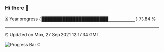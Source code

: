 ### Hi there 👋

⏳ Year progress { ██████████████████████▁▁▁▁▁▁▁▁ } 73.84 %

---

⏰ Updated on Mon, 27 Sep 2021 12:17:34 GMT

![Progress Bar CI](https://github.com/liununu/liununu/workflows/Progress%20Bar%20CI/badge.svg)
